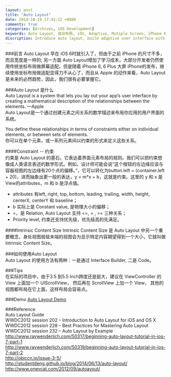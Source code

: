 ```yaml
---
layout: post
title: "Auto Layout"
date: 2014-10-19 17:43:12 +0800
comments: true
categories: [Archives, iOS Development]
keywords: Auto Layout, 自动布局, iOS, Adaptive, Mutiple Screen, iPhone 6, iPhone 6 Plus
discription: Introduce auto layout, build adaptive user interface with auto layout 
---
```


###前言 
Auto Layout 早在 iOS 6时就引入了，但由于之前 iPhone 的尺寸不多，而且宽度是一样的; 另一方面 Auto Layout增加了学习成本，大部分开发者仍然使用传统坐标布局做屏幕适配。但是随着 iPhone 6, 6 Plus 大屏 iPhone的发布，继续使用坐标布局做适配显得力不从心了，而且从 Apple 的动作来看，Auto Layout是未来的必然趋势，因此，我们很有必要掌握它。  

###Auto Layout 是什么   
  Auto Layout is a system that lets you lay out your app’s user interface by creating a mathematical description of the relationships between the elements. —Apple  
  Auto Layout是一个通过创建元素之间关系的数学描述来布局你应用的用户界面的系统。

  You define these relationships in terms of constraints either on individual elements, or between sets of elements.  
  你可以在单个元素，或一系列元素间以约束的形式来定义这些关系。

####Constraint -- 约束  
  约束是 Auto Layout 的基石，它表达着界面元素布局的规则。我们可以把约束想像成人类语言表述的数学形式。例如，设计师可能会说“这个按钮的左边缘应该与容器视图的左边缘有20个点的偏移。”，它可以转化为button.left = (container.left + 20)，进而抽象出更一般的表达，y = m*x + b，这就是约束。这里的 y 和 x 是View的attributes，m 和 b 是浮点值。  
  * attributes 有left, right, top, bottom, leading, trailing, width, height, centerX, centerY 和 baseline；   
  * b 实际上是 Constant value, 是物理大小的偏移；  
  * =，是 Relation, Auto Layout 支持 <=, = , >= 三种关系；  
  * Priority level, 约束还支持优先级，优先级高的先满足。  

####Intrinsic Content Size
  Intrinsic Content Size 是 Auto Layout 中另一个重要概念，身处视图层级末端的视图会为显示特定内容期望得到一个大小，它就叫做Intrinsic Content Size。

###如何使用Auto Layout   
  Auto Layout 的使用方法有两种：一是通过 Interface Builder, 二是 Code。

###Tips  
  在实际的项目中，由于3.5 到5.5 Inch跨度还是挺大，建议在 ViewController 的 View 上面加一个 UIScrollView， 然后再在 ScrollView 上加一个 View， 其他的视图都布局在它上面，这样布局会容易点。

###Demo
[Auto Layout Demo](https://github.com/DamianSheldon/AutoLayout)

###Reference  
Auto Layout Guide  
WWDC2012 session 202 – Introduction to Auto Layout for iOS and OS X  
WWDC2012 session 228 – Best Practices for Mastering Auto Layout  
WWDC2012 session 232 – Auto Layout by Example  
http://www.raywenderlich.com/50317/beginning-auto-layout-tutorial-in-ios-7-part-1  
http://www.raywenderlich.com/50319/beginning-auto-layout-tutorial-in-ios-7-part-2    
http://objccn.io/issue-3-5/    
http://studentdeng.github.io/blog/2014/06/13/auto-layout/    
http://www.onevcat.com/2012/09/autoayout/